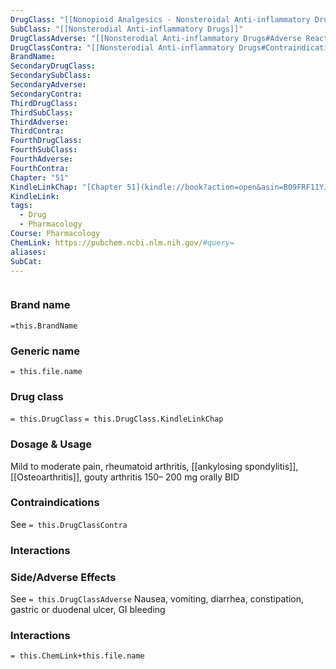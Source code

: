 ```yaml
---
DrugClass: "[[Nonopioid Analgesics - Nonsteroidal Anti-inflammatory Drugs]]"
SubClass: "[[Nonsterodial Anti-inflammatory Drugs]]"
DrugClassAdverse: "[[Nonsterodial Anti-inflammatory Drugs#Adverse Reactions]]"
DrugClassContra: "[[Nonsterodial Anti-inflammatory Drugs#Contraindications]]"
BrandName: 
SecondaryDrugClass: 
SecondarySubClass: 
SecondaryAdverse: 
SecondaryContra: 
ThirdDrugClass: 
ThirdSubClass: 
ThirdAdverse: 
ThirdContra: 
FourthDrugClass: 
FourthSubClass: 
FourthAdverse: 
FourthContra: 
Chapter: "51"
KindleLinkChap: "[Chapter 51](kindle://book?action=open&asin=B09FRF11YJ&location=30282)"
KindleLink: 
tags:
  - Drug
  - Pharmacology
Course: Pharmacology
ChemLink: https://pubchem.ncbi.nlm.nih.gov/#query=
aliases: 
SubCat:
---
```

```smiles

```

### Brand name
`=this.BrandName`

### Generic name
`= this.file.name`

### Drug class 
`= this.DrugClass`
	`= this.DrugClass.KindleLinkChap`

### Dosage & Usage
Mild to moderate pain, rheumatoid arthritis, [[ankylosing spondylitis]], [[Osteoarthritis]], gouty arthritis
150– 200 mg orally BID
### Contraindications
See `= this.DrugClassContra`

### Interactions


### Side/Adverse Effects
See `= this.DrugClassAdverse`
Nausea, vomiting, diarrhea, constipation, gastric or duodenal ulcer, GI bleeding

### Interactions

`= this.ChemLink+this.file.name`

